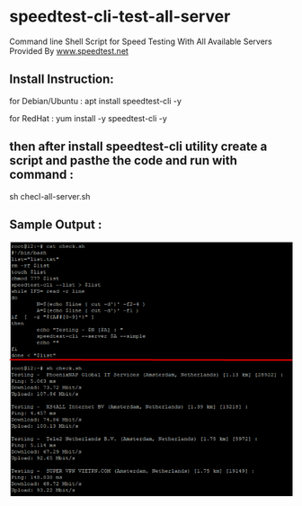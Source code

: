 # speedtest-cli-test-all-server
Command line Shell Script for Speed Testing With All Available Servers Provided By www.speedtest.net 

Install Instruction:
------------------------------

for Debian/Ubuntu :
apt install speedtest-cli -y

for RedHat :
yum install -y speedtest-cli -y

then after install speedtest-cli utility create a script
and pasthe the code and run with command : 
----------------
sh checl-all-server.sh



Sample Output :
----------------------------

![image](https://raw.githubusercontent.com/abdsmd/speedtest-cli-test-all-server/master/speedtest-cli-test-all-server.png)

